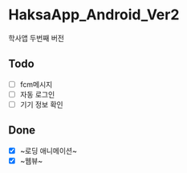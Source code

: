 # HaksaApp_Android_Ver2
학사앱 두번째 버전

Todo
------
- [ ] fcm메시지
- [ ] 자동 로그인
- [ ] 기기 정보 확인

Done
-----
- [x] ~로딩 애니메이션~
- [x] ~웹뷰~
